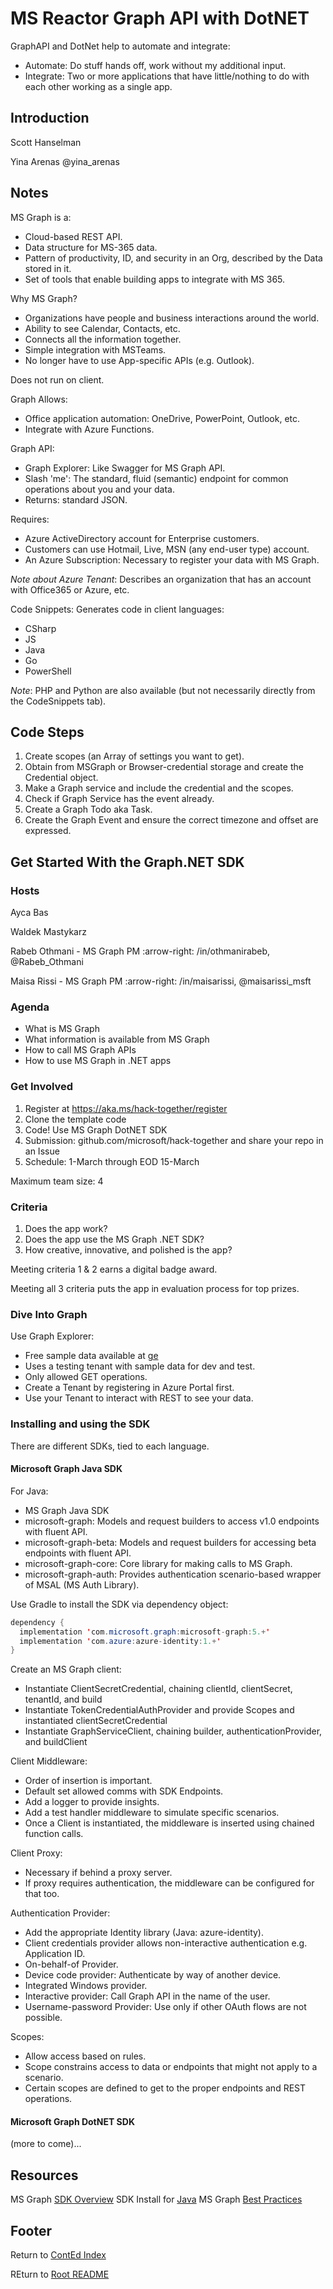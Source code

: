 # MS Reactor Graph API with DotNET

GraphAPI and DotNet help to automate and integrate:

- Automate: Do stuff hands off, work without my additional input.
- Integrate: Two or more applications that have little/nothing to do with each other working as a single app.

## Introduction

Scott Hanselman

Yina Arenas @yina_arenas

## Notes

MS Graph is a:

- Cloud-based REST API.
- Data structure for MS-365 data.
- Pattern of productivity, ID, and security in an Org, described by the Data stored in it.
- Set of tools that enable building apps to integrate with MS 365.

Why MS Graph?

- Organizations have people and business interactions around the world.
- Ability to see Calendar, Contacts, etc.
- Connects all the information together.
- Simple integration with MSTeams.
- No longer have to use App-specific APIs (e.g. Outlook).

Does not run on client.

Graph Allows:

- Office application automation: OneDrive, PowerPoint, Outlook, etc.
- Integrate with Azure Functions.

Graph API:

- Graph Explorer: Like Swagger for MS Graph API.
- Slash 'me': The standard, fluid (semantic) endpoint for common operations about you and your data.
- Returns: standard JSON.

Requires:

- Azure ActiveDirectory account for Enterprise customers.
- Customers can use Hotmail, Live, MSN (any end-user type) account.
- An Azure Subscription: Necessary to register your data with MS Graph.

*Note about Azure Tenant*: Describes an organization that has an account with Office365 or Azure, etc.

Code Snippets: Generates code in client languages:

- CSharp
- JS
- Java
- Go
- PowerShell

*Note*: PHP and Python are also available (but not necessarily directly from the CodeSnippets tab).

## Code Steps

1. Create scopes (an Array of settings you want to get).
1. Obtain from MSGraph or Browser-credential storage and create the Credential object.
1. Make a Graph service and include the credential and the scopes.
1. Check if Graph Service has the event already.
1. Create a Graph Todo aka Task.
1. Create the Graph Event and ensure the correct timezone and offset are expressed.

## Get Started With the Graph.NET SDK

### Hosts

Ayca Bas

Waldek Mastykarz

Rabeb Othmani - MS Graph PM :arrow-right: /in/othmanirabeb, @Rabeb_Othmani

Maisa Rissi - MS Graph PM :arrow-right: /in/maisarissi, @maisarissi_msft

### Agenda

- What is MS Graph
- What information is available from MS Graph
- How to call MS Graph APIs
- How to use MS Graph in .NET apps

### Get Involved

1. Register at https://aka.ms/hack-together/register
2. Clone the template code
3. Code! Use MS Graph DotNET SDK
4. Submission: github.com/microsoft/hack-together and share your repo in an Issue
5. Schedule: 1-March through EOD 15-March

Maximum team size: 4

### Criteria

1. Does the app work?
2. Does the app use the MS Graph .NET SDK?
3. How creative, innovative, and polished is the app?

Meeting criteria 1 & 2 earns a digital badge award.

Meeting all 3 criteria puts the app in evaluation process for top prizes.

### Dive Into Graph

Use Graph Explorer:

- Free sample data available at [ge](https://developer.microsoft.com/en-us/graph/graph-explorer)
- Uses a testing tenant with sample data for dev and test.
- Only allowed GET operations.
- Create a Tenant by registering in Azure Portal first.
- Use your Tenant to interact with REST to see your data.

### Installing and using the SDK

There are different SDKs, tied to each language.

#### Microsoft Graph Java SDK

For Java:

- MS Graph Java SDK
- microsoft-graph: Models and request builders to access v1.0 endpoints with fluent API.
- microsoft-graph-beta: Models and request builders for accessing beta endpoints with fluent API.
- microsoft-graph-core: Core library for making calls to MS Graph.
- microsoft-graph-auth: Provides authentication scenario-based wrapper of MSAL (MS Auth Library).

Use Gradle to install the SDK via dependency object:

```java
dependency {
  implementation 'com.microsoft.graph:microsoft-graph:5.+'
  implementation 'com.azure:azure-identity:1.+'
}
```

Create an MS Graph client:

- Instantiate ClientSecretCredential, chaining clientId, clientSecret, tenantId, and build
- Instantiate TokenCredentialAuthProvider and provide Scopes and instantiated clientSecretCredential
- Instantiate GraphServiceClient, chaining builder, authenticationProvider, and buildClient

Client Middleware:

- Order of insertion is important.
- Default set allowed comms with SDK Endpoints.
- Add a logger to provide insights.
- Add a test handler middleware to simulate specific scenarios.
- Once a Client is instantiated, the middleware is inserted using chained function calls.

Client Proxy:

- Necessary if behind a proxy server.
- If proxy requires authentication, the middleware can be configured for that too.

Authentication Provider:

- Add the appropriate Identity library (Java: azure-identity).
- Client credentials provider allows non-interactive authentication e.g. Application ID.
- On-behalf-of Provider.
- Device code provider: Authenticate by way of another device.
- Integrated Windows provider.
- Interactive provider: Call Graph API in the name of the user.
- Username-password Provider: Use only if other OAuth flows are not possible.

Scopes:

- Allow access based on rules.
- Scope constrains access to data or endpoints that might not apply to a scenario.
- Certain scopes are defined to get to the proper endpoints and REST operations.

#### Microsoft Graph DotNET SDK

(more to come)...

## Resources

MS Graph [SDK Overview](https://learn.microsoft.com/en-us/graph/sdks/sdks-overview)
SDK Install for [Java](https://learn.microsoft.com/en-us/graph/sdks/sdk-installation#install-the-microsoft-graph-java-sdk)
MS Graph [Best Practices](https://learn.microsoft.com/en-us/graph/best-practices-concept)

## Footer

Return to [ContEd Index](./conted-index.html)

REturn to [Root README](../README.html)
